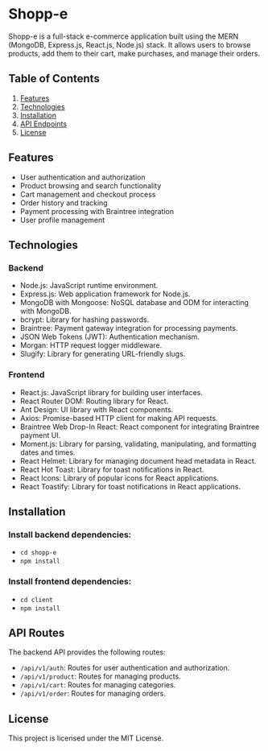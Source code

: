 # Shopp-e

Shopp-e is a full-stack e-commerce application built using the MERN (MongoDB, Express.js, React.js, Node.js) stack. It allows users to browse products, add them to their cart, make purchases, and manage their orders.


## Table of Contents

1. [Features](#features)
2. [Technologies](#technologies)
3. [Installation](#installation) 
4. [API Endpoints](#api-endpoints)
5. [License](#license)


## Features

- User authentication and authorization
- Product browsing and search functionality
- Cart management and checkout process
- Order history and tracking
- Payment processing with Braintree integration
- User profile management


## Technologies

### Backend

- Node.js: JavaScript runtime environment.
- Express.js: Web application framework for Node.js.
- MongoDB with Mongoose: NoSQL database and ODM for interacting with MongoDB.
- bcrypt: Library for hashing passwords.
- Braintree: Payment gateway integration for processing payments.
- JSON Web Tokens (JWT): Authentication mechanism.
- Morgan: HTTP request logger middleware.
- Slugify: Library for generating URL-friendly slugs.

### Frontend

- React.js: JavaScript library for building user interfaces.
- React Router DOM: Routing library for React.
- Ant Design: UI library with React components.
- Axios: Promise-based HTTP client for making API requests.
- Braintree Web Drop-In React: React component for integrating Braintree payment UI.
- Moment.js: Library for parsing, validating, manipulating, and formatting dates and times.
- React Helmet: Library for managing document head metadata in React.
- React Hot Toast: Library for toast notifications in React.
- React Icons: Library of popular icons for React applications.
- React Toastify: Library for toast notifications in React applications.


## Installation

### Install backend dependencies: 
- `cd shopp-e`
- `npm install`

### Install frontend dependencies:
- `cd client`
- `npm install`


## API Routes

The backend API provides the following routes:

- `/api/v1/auth`: Routes for user authentication and authorization.
- `/api/v1/product`: Routes for managing products.
- `/api/v1/cart`: Routes for managing categories.
- `/api/v1/order`: Routes for managing orders.



## License

This project is licensed under the MIT License.


